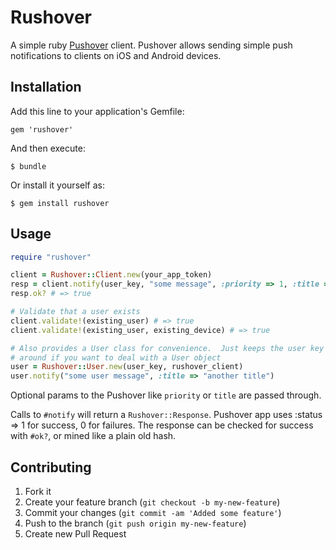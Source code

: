 # Rushover

A simple ruby [Pushover](https://pushover.net/) client.  Pushover allows
sending simple push notifications to clients on iOS and Android devices.

## Installation

Add this line to your application's Gemfile:

    gem 'rushover'

And then execute:

    $ bundle

Or install it yourself as:

    $ gem install rushover

## Usage

```ruby
require "rushover"

client = Rushover::Client.new(your_app_token)
resp = client.notify(user_key, "some message", :priority => 1, :title => "a title!")
resp.ok? # => true

# Validate that a user exists
client.validate!(existing_user) # => true
client.validate!(existing_user, existing_device) # => true

# Also provides a User class for convenience.  Just keeps the user key
# around if you want to deal with a User object
user = Rushover::User.new(user_key, rushover_client)
user.notify("some user message", :title => "another title")
```

Optional params to the Pushover like `priority` or `title` are passed through.

Calls to `#notify` will return a `Rushover::Response`.  Pushover app uses
:status => 1 for success, 0 for failures. The response can be checked for
success with `#ok?`, or mined like a plain old hash.

## Contributing

1. Fork it
2. Create your feature branch (`git checkout -b my-new-feature`)
3. Commit your changes (`git commit -am 'Added some feature'`)
4. Push to the branch (`git push origin my-new-feature`)
5. Create new Pull Request
